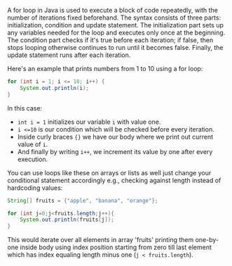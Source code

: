 A for loop in Java is used to execute a block of code repeatedly, with the number of iterations fixed beforehand. The syntax consists of three parts: initialization, condition and update statement. The initialization part sets up any variables needed for the loop and executes only once at the beginning. The condition part checks if it's true before each iteration; if false, then stops looping otherwise continues to run until it becomes false. Finally, the update statement runs after each iteration.

Here's an example that prints numbers from 1 to 10 using a for loop:

```java
for (int i = 1; i <= 10; i++) {
    System.out.println(i);
}
```

In this case:
- `int i = 1` initializes our variable `i` with value one.
- `i <=10` is our condition which will be checked before every iteration.
- Inside curly braces `{}` we have our body where we print out current value of `i`.
- And finally by writing `i++`, we increment its value by one after every execution.

You can use loops like these on arrays or lists as well just change your conditional statement accordingly e.g., checking against length instead of hardcoding values:

```java
String[] fruits = {"apple", "banana", "orange"};

for (int j=0;j<fruits.length;j++){
    System.out.println(fruits[j]);
}
```

This would iterate over all elements in array 'fruits' printing them one-by-one inside body using index position starting from zero till last element which has index equaling length minus one (`j < fruits.length`).
